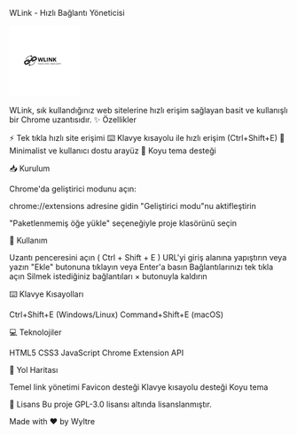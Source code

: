 WLink - Hızlı Bağlantı Yöneticisi

<img src="icons/icon128.png" alt="WLink Logo" width="128" height="128">

WLink, sık kullandığınız web sitelerine hızlı erişim sağlayan basit ve kullanışlı bir Chrome uzantısıdır.
✨ Özellikler

⚡ Tek tıkla hızlı site erişimi
⌨️ Klavye kısayolu ile hızlı erişim (Ctrl+Shift+E)
🎨 Minimalist ve kullanıcı dostu arayüz
🌙 Koyu tema desteği

📥 Kurulum

Chrome'da geliştirici modunu açın:

chrome://extensions adresine gidin
"Geliştirici modu"nu aktifleştirin

"Paketlenmemiş öğe yükle" seçeneğiyle proje klasörünü seçin

🚀 Kullanım

Uzantı penceresini açın ( Ctrl + Shift + E )
URL'yi giriş alanına yapıştırın veya yazın
"Ekle" butonuna tıklayın veya Enter'a basın
Bağlantılarınızı tek tıkla açın
Silmek istediğiniz bağlantıları × butonuyla kaldırın

⌨️ Klavye Kısayolları

Ctrl+Shift+E (Windows/Linux)
Command+Shift+E (macOS)

💻 Teknolojiler

HTML5
CSS3
JavaScript
Chrome Extension API

🎯 Yol Haritası

 Temel link yönetimi
 Favicon desteği
 Klavye kısayolu desteği
 Koyu tema

📄 Lisans
Bu proje GPL-3.0 lisansı altında lisanslanmıştır.

Made with ❤️ by Wyltre
